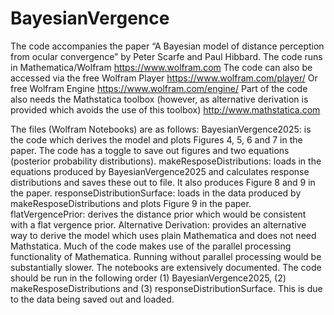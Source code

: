 # BayesianVergence
The code accompanies the paper “A Bayesian model of distance perception from ocular convergence” by Peter Scarfe and Paul Hibbard.
The code runs in Mathematica/Wolfram
https://www.wolfram.com
The code can also be accessed via the free Wolfram Player
https://www.wolfram.com/player/
Or free Wolfram Engine
https://www.wolfram.com/engine/
Part of the code also needs the Mathstatica toolbox (however, as alternative derivation is provided which avoids the use of this toolbox)
http://www.mathstatica.com

The files (Wolfram Notebooks) are as follows:
BayesianVergence2025: is the code which derives the model and plots Figures 4, 5, 6 and 7 in the paper. The code has a toggle to save out figures and two equations (posterior probability distributions).
makeResposeDistributions: loads in the equations produced by BayesianVergence2025 and calculates response distributions and saves these out to file. It also produces Figure 8 and 9 in the paper. 
responseDistributionSurface: loads in the data produced by makeResposeDistributions and plots Figure 9 in the paper. 
flatVergencePrior: derives the distance prior which would be consistent with a flat vergence prior. 
Alternative Derivation: provides an alternative way to derive the model which uses plain Mathematica and does not need Mathstatica.
Much of the code makes use of the parallel processing functionality of Mathematica. Running without parallel processing would be substantially slower. 
The notebooks are extensively documented. The code should be run in the following order (1) BayesianVergence2025, (2) makeResposeDistributions and (3) responseDistributionSurface. This is due to the data being saved out and loaded. 

